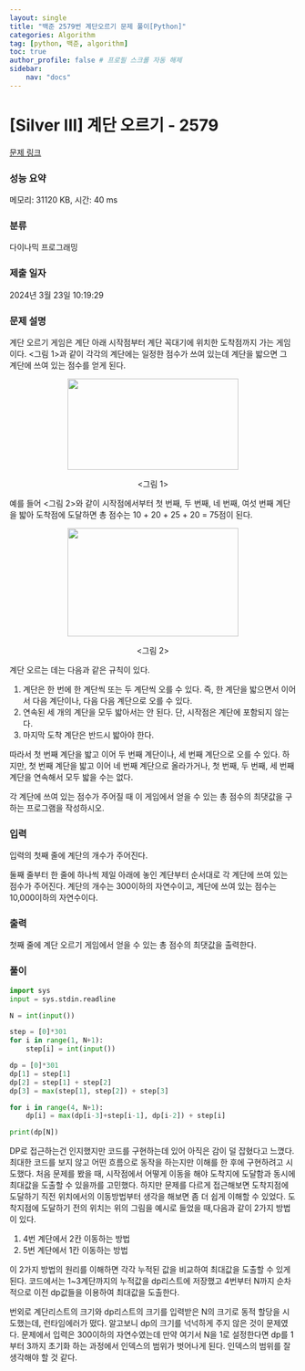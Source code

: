 ```yaml
---
layout: single
title: "백준 2579번 계단오르기 문제 풀이[Python]"
categories: Algorithm
tag: [python, 백준, algorithm]
toc: true
author_profile: false # 프로필 스크롤 자동 해제
sidebar:
    nav: "docs"
---
```

# [Silver III] 계단 오르기 - 2579 

[문제 링크](https://www.acmicpc.net/problem/2579) 

### 성능 요약

메모리: 31120 KB, 시간: 40 ms

### 분류

다이나믹 프로그래밍

### 제출 일자

2024년 3월 23일 10:19:29

### 문제 설명

<p>계단 오르기 게임은 계단 아래 시작점부터 계단 꼭대기에 위치한 도착점까지 가는 게임이다. <그림 1>과 같이 각각의 계단에는 일정한 점수가 쓰여 있는데 계단을 밟으면 그 계단에 쓰여 있는 점수를 얻게 된다.</p>

<p style="text-align: center;"><img alt="" src="https://u.acmicpc.net/7177ea45-aa8d-4724-b256-7b84832c9b97/Screen%20Shot%202021-06-23%20at%203.00.46%20PM.png" style="width: 300px; height: 160px;"></p>

<p style="text-align: center;"><그림 1></p>

<p>예를 들어 <그림 2>와 같이 시작점에서부터 첫 번째, 두 번째, 네 번째, 여섯 번째 계단을 밟아 도착점에 도달하면 총 점수는 10 + 20 + 25 + 20 = 75점이 된다.</p>

<p style="text-align: center;"><img alt="" src="https://u.acmicpc.net/f00b6121-1c25-492e-9bc0-d96377c586b0/Screen%20Shot%202021-06-23%20at%203.01.39%20PM.png" style="width: 300px; height: 190px;"></p>

<p style="text-align: center;"><그림 2></p>

<p>계단 오르는 데는 다음과 같은 규칙이 있다.</p>

<ol>
	<li>계단은 한 번에 한 계단씩 또는 두 계단씩 오를 수 있다. 즉, 한 계단을 밟으면서 이어서 다음 계단이나, 다음 다음 계단으로 오를 수 있다.</li>
	<li>연속된 세 개의 계단을 모두 밟아서는 안 된다. 단, 시작점은 계단에 포함되지 않는다.</li>
	<li>마지막 도착 계단은 반드시 밟아야 한다.</li>
</ol>

<p>따라서 첫 번째 계단을 밟고 이어 두 번째 계단이나, 세 번째 계단으로 오를 수 있다. 하지만, 첫 번째 계단을 밟고 이어 네 번째 계단으로 올라가거나, 첫 번째, 두 번째, 세 번째 계단을 연속해서 모두 밟을 수는 없다.</p>

<p>각 계단에 쓰여 있는 점수가 주어질 때 이 게임에서 얻을 수 있는 총 점수의 최댓값을 구하는 프로그램을 작성하시오.</p>

### 입력 

 <p>입력의 첫째 줄에 계단의 개수가 주어진다.</p>

<p>둘째 줄부터 한 줄에 하나씩 제일 아래에 놓인 계단부터 순서대로 각 계단에 쓰여 있는 점수가 주어진다. 계단의 개수는 300이하의 자연수이고, 계단에 쓰여 있는 점수는 10,000이하의 자연수이다.</p>

### 출력 

 <p>첫째 줄에 계단 오르기 게임에서 얻을 수 있는 총 점수의 최댓값을 출력한다.</p>

### 풀이

~~~python
import sys
input = sys.stdin.readline

N = int(input())

step = [0]*301
for i in range(1, N+1):
    step[i] = int(input())

dp = [0]*301
dp[1] = step[1]
dp[2] = step[1] + step[2]
dp[3] = max(step[1], step[2]) + step[3]

for i in range(4, N+1):
    dp[i] = max(dp[i-3]+step[i-1], dp[i-2]) + step[i]

print(dp[N])
~~~
<p>DP로 접근하는건 인지했지만 코드를 구현하는데 있어 아직은 감이 덜 잡혔다고 느꼈다. 최대한 코드를 보지 않고 어떤 흐름으로 동작을 하는지만 이해를 한 후에 구현하려고 시도했다. 처음 문제를 봤을 때, 시작점에서 어떻게 이동을 해야 도착지에 도달함과 동시에 최대값을 도출할 수 있을까를 고민했다. 하지만 문제를 다르게 접근해보면 도착지점에 도달하기 직전 위치에서의 이동방법부터 생각을 해보면 좀 더 쉽게 이해할 수 있었다. 도착지점에 도달하기 전의 위치는 위의 그림을 예시로 들었을 때,다음과 같이 2가지 방법이 있다.</p>
<ol>
    <li>4번 계단에서 2칸 이동하는 방법</li>
    <li>5번 계단에서 1칸 이동하는 방법</li>
</ol>
<p>이 2가지 방법의 원리를 이해하면 각각 누적된 값을 비교하여 최대값을 도출할 수 있게된다. 코드에서는 1~3계단까지의 누적값을 dp리스트에 저장했고 4번부터 N까지 순차적으로 이전 dp값들을 이용하여 최대값을 도출한다.</p>
<p>번외로 계단리스트의 크기와 dp리스트의 크기를 입력받은 N의 크기로 동적 할당을 시도했는데, 런타임에러가 떴다. 알고보니 dp의 크기를 넉넉하게 주지 않은 것이 문제였다. 문제에서 입력은 300이하의 자연수였는데 만약 여기서 N을 1로 설정한다면 dp를 1 부터 3까지 초기화 하는 과정에서 인덱스의 범위가 벗어나게 된다. 인덱스의 범위를 잘 생각해야 할 것 같다. </p>